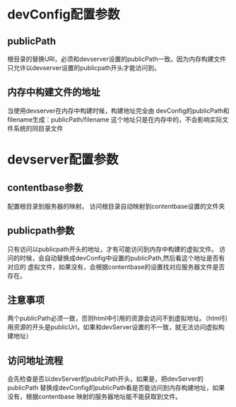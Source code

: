 
#  devConfig配置参数
## publicPath
根目录的替换URl，必须和devserver设置的publicPath一致。因为内存构建文件只允许以devserver设置的publicpath开头才能访问到。

## 内存中构建文件的地址
当使用devserver在内存中构建时候，构建地址完全由
devConfig的publicPath和filename生成：publicPath/filename 
这个地址只是在内存中的，不会影响实际文件系统的同目录文件

# devserver配置参数
## contentbase参数
配置根目录到服务器的映射。
访问根目录自动映射到contentbase设置的文件夹

## publicpath参数
只有访问以publicpath开头的地址，才有可能访问到内存中构建的虚拟文件。
访问的时候，会自动替换成devConfig中设置的publicPath,然后看这个地址是否有对应的
虚拟文件，如果没有，会根据contentbase的设置找对应服务器文件是否存在。

## 注意事项
两个publicPath必须一致，否则html中引用的资源会访问不到虚拟地址。（html引用资源的开头是publicUrl，如果和devServer设置的不一致，就无法访问虚拟构建地址）

## 访问地址流程
会先检查是否以devServer的publicPath开头，如果是，把devServer的publicPath
替换成devConfig的publicPath看是否能访问到内存构建地址，如果没有，根据contentbase
映射的服务器地址能不能获取到文件。